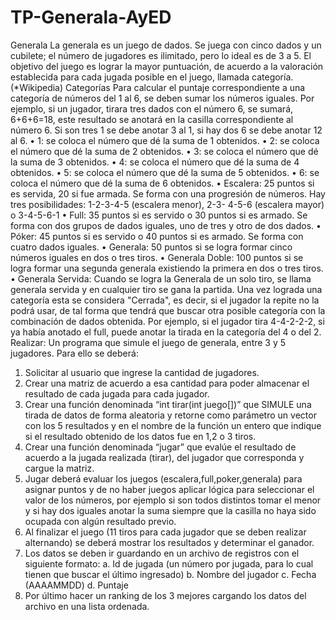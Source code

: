 # TP-Generala-AyED
Generala
La generala es un juego de dados. Se juega con cinco dados y un cubilete; el número de
jugadores es ilimitado, pero lo ideal es de 3 a 5. El objetivo del juego es lograr la mayor
puntuación, de acuerdo a la valoración establecida para cada jugada posible en el juego,
llamada categoría. (*Wikipedia)
Categorías
Para calcular el puntaje correspondiente a una categoría de números del 1 al 6, se deben
sumar los números iguales. Por ejemplo, si un jugador, tirara tres dados con el número
6, se sumará, 6+6+6=18, este resultado se anotará en la casilla correspondiente al
número 6. Si son tres 1 se debe anotar 3 al 1, si hay dos 6 se debe anotar 12 al 6.
• 1: se coloca el número que dé la suma de 1 obtenidos.
• 2: se coloca el número que dé la suma de 2 obtenidos.
• 3: se coloca el número que dé la suma de 3 obtenidos.
• 4: se coloca el número que dé la suma de 4 obtenidos.
• 5: se coloca el número que dé la suma de 5 obtenidos.
• 6: se coloca el número que dé la suma de 6 obtenidos.
• Escalera: 25 puntos si es servida, 20 si fue armada. Se forma con una
progresión de números. Hay tres posibilidades: 1-2-3-4-5 (escalera menor), 2-3-
4-5-6 (escalera mayor) o 3-4-5-6-1
• Full: 35 puntos si es servido o 30 puntos si es armado. Se forma con dos grupos
de dados iguales, uno de tres y otro de dos dados.
• Póker: 45 puntos si es servido o 40 puntos si es armado. Se forma con cuatro
dados iguales.
• Generala: 50 puntos si se logra formar cinco números iguales en dos o tres
tiros.
• Generala Doble: 100 puntos si se logra formar una segunda generala existiendo
la primera en dos o tres tiros.
• Generala Servida: Cuando se logra la Generala de un solo tiro, se llama
generala servida y en cualquier tiro se gana la partida.
Una vez lograda una categoría esta se considera "Cerrada", es decir, si el jugador la repite no la
podrá usar, de tal forma que tendrá que buscar otra posible categoría con la combinación de
dados obtenida. Por ejemplo, si el jugador tira 4-4-2-2-2, si ya había anotado el full, puede
anotar la tirada en la categoría del 4 o del 2.
Realizar:
Un programa que simule el juego de generala, entre 3 y 5 jugadores.
Para ello se deberá:
1) Solicitar al usuario que ingrese la cantidad de jugadores.
2) Crear una matriz de acuerdo a esa cantidad para poder almacenar el resultado de cada
jugada para cada jugador.
3) Crear una función denominada “int tirar(int juego[])” que SIMULE una tirada de datos
de forma aleatoria y retorne como parámetro un vector con los 5 resultados y en el
nombre de la función un entero que indique si el resultado obtenido de los datos fue
en 1,2 o 3 tiros.
4) Crear una función denominada “jugar” que evalúe el resultado de acuerdo a la jugada
realizada (tirar), del jugador que corresponda y cargue la matriz.
5) Jugar deberá evaluar los juegos (escalera,full,poker,generala) para asignar puntos y de
no haber juegos aplicar lógica para seleccionar el valor de los números, por ejemplo si
son todos distintos tomar el menor y si hay dos iguales anotar la suma siempre que la
casilla no haya sido ocupada con algún resultado previo.
6) Al finalizar el juego (11 tiros para cada jugador que se deben realizar alternando) se
deberá mostrar los resultados y determinar el ganador.
7) Los datos se deben ir guardando en un archivo de registros con el siguiente formato:
a. Id de jugada (un número por jugada, para lo cual tienen que buscar el último
ingresado)
b. Nombre del jugador
c. Fecha (AAAAMMDD)
d. Puntaje
8) Por último hacer un ranking de los 3 mejores cargando los datos del archivo en una
lista ordenada.
